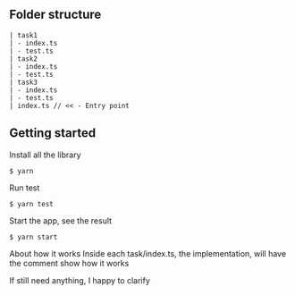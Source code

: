 ## Folder structure

```
| task1
| - index.ts
| - test.ts
| task2
| - index.ts
| - test.ts
| task3
| - index.ts
| - test.ts
| index.ts // << - Entry point
```

## Getting started

Install all the library

```
$ yarn
```

Run test

```
$ yarn test
```

Start the app, see the result

```
$ yarn start
```

About how it works
Inside each task/index.ts, the implementation, will have the comment show how it works

If still need anything, I happy to clarify
